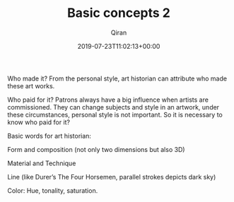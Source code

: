 ﻿---
title: Basic concepts 2
author: Qiran
type: post
date: 2019-07-23T11:02:13+00:00
aliases: ["/basic-concepts-2/"]
s:
  - Art through the Ages
---
Who made it? From the personal style, art historian can attribute who made these art works.

Who paid for it? Patrons always have a big influence when artists are commissioned. They can change subjects and style in an artwork, under these circumstances, personal style is not important. So it is necessary to know who paid for it?

Basic words for art historian:

Form and composition (not only two dimensions but also 3D)

Material and Technique

Line (like Durer&#8217;s The Four Horsemen, parallel strokes depicts dark sky)

Color: Hue, tonality, saturation.
